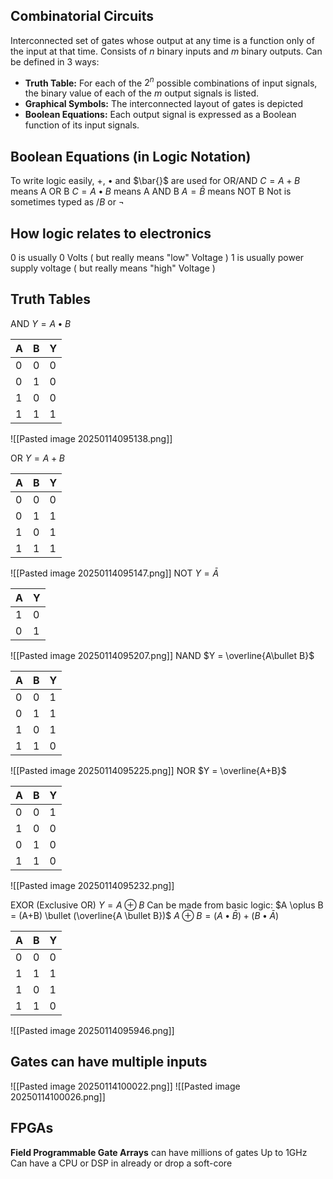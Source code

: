 ## Combinatorial Circuits
Interconnected set of gates whose output at any time is a function only of the input at that time.
Consists of $n$ binary inputs and $m$ binary outputs. Can be defined in 3 ways:
- **Truth Table:** For each of the $2^{n}$ possible combinations of input signals, the binary value of each of the $m$ output signals is listed.
- **Graphical Symbols:** The interconnected layout of gates is depicted
- **Boolean Equations:** Each output signal is expressed as a Boolean function of its input signals.

## Boolean Equations (in Logic Notation)
To write logic easily, $+$, $\bullet$  and  $\bar{}$  are used for OR/AND
$C = A + B$  means A OR B
$C = A \bullet B$   means A AND B
$A = \bar{B}$            means NOT B
Not is sometimes typed as $/B$ or $\neg$

## How logic relates to electronics
$0$ is usually $0$ Volts ( but really means "low" Voltage )
$1$ is usually power supply voltage ( but really means "high" Voltage )

## Truth Tables
AND
$Y = A \bullet B$

| A   | B   | Y   |
| --- | --- | --- |
| $0$ | $0$ | $0$ |
| $0$ | $1$ | $0$ |
| $1$ | $0$ | $0$ |
| $1$ | $1$ | $1$ |
![[Pasted image 20250114095138.png]]

OR
$Y = A+B$

| A   | B   | Y   |
| --- | --- | --- |
| $0$ | $0$ | $0$ |
| $0$ | $1$ | $1$ |
| $1$ | $0$ | $1$ |
| $1$ | $1$ | $1$ |
![[Pasted image 20250114095147.png]]
NOT
$Y = \bar{A}$

| A   | Y   |
| --- | --- |
| $1$ | $0$ |
| $0$ | $1$ |
![[Pasted image 20250114095207.png]]
NAND
$Y = \overline{A\bullet B}$

| A   | B   | Y   |
| --- | --- | --- |
| $0$ | $0$ | $1$ |
| $0$ | $1$ | $1$ |
| $1$ | $0$ | $1$ |
| $1$ | $1$ | $0$ |
![[Pasted image 20250114095225.png]]
NOR
$Y = \overline{A+B}$

| A   | B   | Y   |
| --- | --- | --- |
| $0$ | $0$ | $1$ |
| $1$ | $0$ | $0$ |
| $0$ | $1$ | $0$ |
| $1$ | $1$ | $0$ |
![[Pasted image 20250114095232.png]]

EXOR (Exclusive OR)
$Y = A \oplus B$ 
Can be made from basic logic:
$A \oplus B = (A+B) \bullet (\overline{A \bullet B})$
$A\oplus B = (A \bullet \bar{B}) + (B \bullet \bar{A})$

| A   | B   | Y   |
| --- | --- | --- |
| $0$ | $0$ | $0$ |
| $1$ | $1$ | $1$ |
| $1$ | $0$ | $1$ |
| $1$ | $1$ | $0$ |
![[Pasted image 20250114095946.png]]

## Gates can have multiple inputs
![[Pasted image 20250114100022.png]]
![[Pasted image 20250114100026.png]]

## FPGAs
**Field Programmable Gate Arrays** can have millions of gates
Up to 1GHz
Can have a CPU or DSP in already or drop a soft-core 